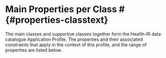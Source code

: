 # Main Properties per Class # {#properties-classtext} 
The main classes and supportive classes together form the Health-RI data catalogue Application Profile. The properties and their associated constraints that apply in the context of this profile, and the range of properties are listed below.
